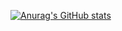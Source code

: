 [![Anurag's GitHub stats](https://github-readme-stats.vercel.app/api?username=JOSUERV99&theme=nightowl&show_icons=true)](https://github.com/anuraghazra/github-readme-stats)
